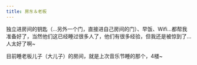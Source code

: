 ```yaml
---
title: 房东＆老板
---
```


独立进房间的钥匙（...另外一个门，直接进自己房间的门）、早饭、Wifi...都帮我准备好了，当然他们这已经睡过很多人了，他们有很多经验，但我还是被惊到了...人太好了啊~

目前睡老板儿子（大儿子）的房间，就是上次音乐节睡的那个，4楼~